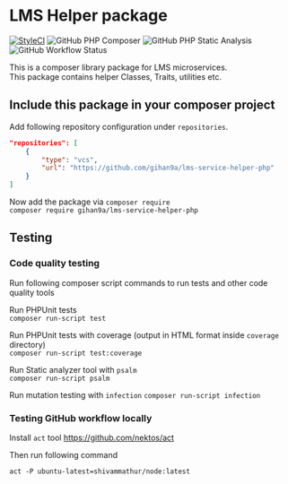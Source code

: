 # LMS Helper package
[![StyleCI](https://github.styleci.io/repos/317586930/shield)](https://github.styleci.io/repos/317586930) ![GitHub PHP Composer](https://img.shields.io/github/workflow/status/gihan9a/lms-service-helper-php/PHP%20Composer?label=Composer) ![GitHub PHP Static Analysis](https://img.shields.io/github/workflow/status/gihan9a/lms-service-helper-php/PHP%20Static%20Analysis?label=Static%20Analysis) ![GitHub Workflow Status](https://img.shields.io/github/workflow/status/gihan9a/lms-service-helper-php/PHP%20Testing?label=Testing)

This is a composer library package for LMS microservices.  
This package contains helper Classes, Traits, utilities etc.

## Include this package in your composer project

Add following repository configuration under `repositories`.

```json
"repositories": [
    {
        "type": "vcs",
        "url": "https://github.com/gihan9a/lms-service-helper-php"
    }
]
```

Now add the package via `composer require`  
`composer require gihan9a/lms-service-helper-php`


## Testing

### Code quality testing

Run following composer script commands to run tests and other code quality tools

Run PHPUnit tests  
`composer run-script test`

Run PHPUnit tests with coverage (output in HTML format inside `coverage` directory)  
`composer run-script test:coverage`

Run Static analyzer tool with `psalm`  
`composer run-script psalm`

Run mutation testing with `infection`
`composer run-script infection`

### Testing GitHub workflow locally

Install `act` tool https://github.com/nektos/act

Then run following command

`act -P ubuntu-latest=shivammathur/node:latest`